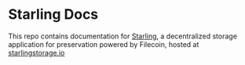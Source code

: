 # Starling Docs

This repo contains documentation for [Starling](https://github.com/filecoin-project/starling), a decentralized storage application for preservation powered by Filecoin, hosted at [starlingstorage.io](https://starlingstorage.io/)
